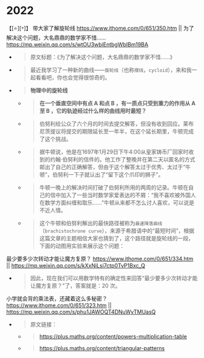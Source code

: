 
# 2022

【[:star:][`*`]】 带大家了解旋轮线 https://www.ithome.com/0/651/350.htm || 为了解决这个问题，大名鼎鼎的数学家不惜…… https://mp.weixin.qq.com/s/wtOU3wbiEntbgWbIBm19BA
- > 原文标题：《为了解决这个问题，大名鼎鼎的数学家不惜……》
- > 最近我学习了一种新的曲线——`旋轮线`（也称`摆线`，`cycloid`），来和我一起看看吧，你也会觉得很惊奇的。
- > **物理中的旋轮线**
  * > **在一个垂直空间中有点 A 和点 B ，有一质点只受到重力的作用从 A 至 B ，它的轨迹经过什么样的曲线用时最短？**
  * > 伯努利给公众了六个月的时间去提交解答，但没有收到回应。莱布尼茨提议将提交的期限延长至一年半，在这个延长期里，牛顿完成了这个挑战。
  * > 据牛顿说，他是在1697年1月29日下午4:00从皇家铸币厂回家时收到的约翰·伯努利的信件的。他工作了整晚并在第二天以匿名的方式邮出了自己的正确解答，但由于这个解答太过于优秀、太过于“牛顿”，伯努利一下子就认出了“留下这个爪印的狮子”。
  * > 牛顿一晚上的解决时间打破了伯努利所用的两周的记录。牛顿在自己的信中加入了一些当时数学家爱表达的不屑：“我不喜欢被外国人在数学方面纠缠和取乐……”牛顿从来都不怎么讨人喜欢，可以说是不近人情。
  * > 这个牛顿和伯努利解出的最快路径被称为`最速降落曲线`（`brachistochrone curve`），来源于希腊语中的“最短时间”，根据这篇文章的主题相信大家也猜到了，这个路径就是旋轮线的一段，下面的动图用实验来展示这个问题：

最少要多少次转动才能让魔方复原？ https://www.ithome.com/0/651/334.htm || https://mp.weixin.qq.com/s/kXxNiLsi7ctp0TvP1Bxc_Q
- > 因此，现在我们可以用数学特有的确定性来回答“最少要多少次转动才能让魔方复原？”了，答案就是：20 次。

小学就会背的乘法表，还藏着这么多秘密？ https://www.ithome.com/0/651/323.htm || https://mp.weixin.qq.com/s/phu1JAWOQT4DNuWyTMUasQ
- > 原文链接：
  * > https://plus.maths.org/content/powers-multiplication-table
  * > https://plus.maths.org/content/triangular-patterns
